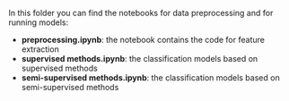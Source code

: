 In this folder you can find the notebooks for data preprocessing and for running models:

* **preprocessing.ipynb**: the notebook contains the code for feature extraction
* **supervised methods.ipynb**: the classification models based on supervised methods
* **semi-supervised methods.ipynb**: the classification models based on semi-supervised methods
